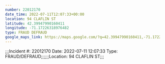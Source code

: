 ```yaml
---
number: 22012170
date_time: 2022-07-11T12:07:33+00:00
location: 94 CLAFLIN ST
latitude: 42.39947990160411
longitude: -71.17226318976482
type: FRAUD DEFRAUD
google_maps_link: https://maps.google.com/?q=42.39947990160411,-71.17226318976482
---
```


;;;Incident #: 22012170  Date: 2022-07-11 12:07:33   Type: FRAUD/DEFRAUD;;;;;;Location: 94 CLAFLIN ST;;;
